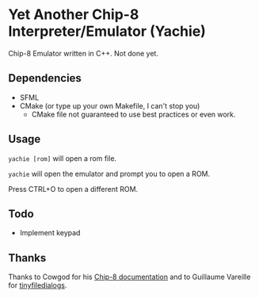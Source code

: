# Yet Another Chip-8 Interpreter/Emulator (Yachie)
Chip-8 Emulator written in C++. Not done yet.

## Dependencies
* SFML
* CMake (or type up your own Makefile, I can't stop you)
	* CMake file not guaranteed to use best practices or even work.

## Usage
`yachie [rom]` will open a rom file.

`yachie` will open the emulator and prompt you to open a ROM.

Press CTRL+O to open a different ROM.

## Todo
* Implement keypad

## Thanks
Thanks to Cowgod for his [Chip-8 documentation](http://devernay.free.fr/hacks/chip8/C8TECH10.HTM) and to Guillaume Vareille for [tinyfiledialogs](https://sourceforge.net/projects/tinyfiledialogs/).
